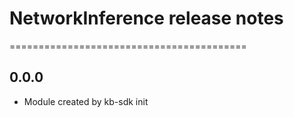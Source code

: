 # NetworkInference release notes
=========================================

0.0.0
-----
* Module created by kb-sdk init
